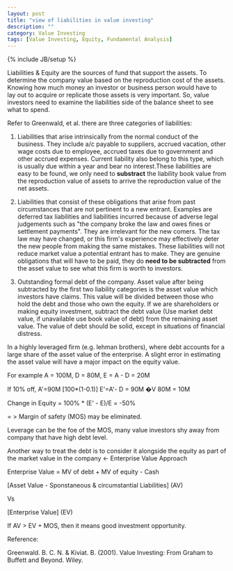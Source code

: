 ```yaml
---
layout: post
title: "view of liabilities in value investing"
description: ""
category: Value Investing
tags: [Value Investing, Equity, Fundamental Analysis]
---
```

{% include JB/setup %}

Liabilities & Equity are the sources of fund that support the assets. To determine the company value based on the reproduction cost of the assets. Knowing how much money an investor or business person would have to lay out to acquire or replicate those assets is very important. So, value investors need to examine the liabilities side of the balance sheet to see what to spend.

Refer to Greenwald, et al. there are three categories of liabilities:

1. Liabilities that arise intrinsically from the normal conduct of the business. They include a/c payable to suppliers, accrued vacation, other wage costs due to employee, accrued taxes due to government and other accrued expenses. Current liability also belong to this type, which is usually due within a year and bear no interest.These liabilities are easy to be found, we only need to **substract** the liability book value from the reproduction value of assets to arrive the reproduction value of the net assets.

2. Liabilities that consist of these obligations that arise from past circumstances that are not pertinent to a new entrant. Examples are deferred tax liabilities and liabilities incurred because of adverse legal judgements such as "the company broke the law and owes fines or settlement payments". They are irrelevant for the new comers. The tax law may have changed, or this firm's experience may effectively deter the new people from making the same mistakes. These liabilities will not reduce market value a potential entrant has to make. They are genuine obligations that will have to be paid, they do **need to be subtracted** from the asset value to see what this firm is worth to investors.

3. Outstanding formal debt of the company. Asset value after being subtracted by the first two liability categories is the asset value which investors have claims. This value will be divided between those who hold the debt and those who own the equity. If we are shareholders or making equity investment, subtract the debt value (Use market debt value, if unavailable use book value of debt) from the remaining asset value. The value of debt should be solid, except in situations of financial distress.

In a highly leveraged firm (e.g. lehman brothers), where debt accounts for a large share of the asset value of the enterprise. A slight error in estimating the asset value will have a major impact on the equity value.

For example
A = 100M, D = 80M, E = A - D = 20M

If 10% off, 
A'=90M [100*(1-0.1)]
E'=A'- D = 90M �V 80M = 10M

Change in Equity = 100% * (E' - E)/E = -50%

= > Margin of safety (MOS) may be eliminated.

Leverage can be the foe of the MOS, many value investors shy away from company that have high debt level.

Another way to treat the debt is to consider it alongside the equity as part of the market value in the company <- Enterprise Value Approach

Enterprise Value = MV of debt + MV of equity - Cash

[Asset Value - Sponstaneous & circumstantial Liabilities] (AV)

Vs

[Enterprise Value] (EV)

If AV > EV + MOS, then it means good investment opportunity.

Reference:

Greenwald. B. C. N. & Kiviat. B. (2001). Value Investing: From Graham to Buffett and Beyond. Wiley.

